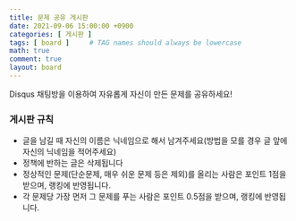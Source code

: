 ```yaml
---
title: 문제 공유 게시판 
date: 2021-09-06 15:00:00 +0900
categories: [ 게시판 ]
tags: [ board ]     # TAG names should always be lowercase
math: true
comment: true
layout: board
---
```


Disqus 채팅방을 이용하여 자유롭게 자신이 만든 문제를 공유하세요!

### 게시판 규칙

- 글을 남길 때 자신의 이름은 닉네임으로 해서 남겨주세요(방법을 모를 경우 글 앞에 자신의 닉네임을 적어주세요)
- 정책에 반하는 글은 삭제됩니다
- 정상적인 문제(단순문제, 매우 쉬운 문제 등은 제외)를 올리는 사람은 포인트 1점을 받으며, 랭킹에 반영됩니다.
- 각 문제당 가장 먼저 그 문제를 푸는 사람은 포인트 0.5점을 받으며, 랭킹에 반영됩니다.

